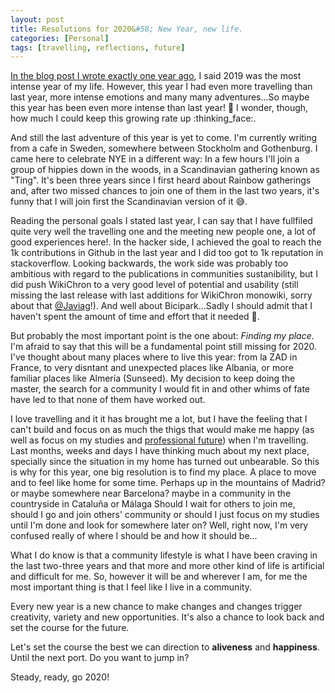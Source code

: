 ```yaml
---
layout: post
title: Resolutions for 2020&#58; New Year, new life.
categories: [Personal]
tags: [travelling, reflections, future]
---
```


[In the blog post I wrote exactly one year ago](http://www.akronix.es/old-and-new-years.html), I said 2019 was the most intense year of my life. However, this year I had even more travelling than last year, more intense emotions and many many adventures...So maybe this year has been even more intense than last year! :tada: I wonder, though, how much I could keep this growing rate up :thinking_face:.

And still the last adventure of this year is yet to come. I'm currently writing from a cafe in Sweden, somewhere between Stockholm and Gothenburg. I came here to celebrate NYE in a different way: In a few hours I'll join a group of hippies down in the woods, in a Scandinavian gathering known as "Ting". It's been three years since I first heard about Rainbow gatherings and, after two missed chances to join one of them in the last two years, it's funny that I will join first the Scandinavian version of it :sweat_smile:.

Reading the personal goals I stated last year, I can say that I have fullfiled quite very well the travelling one and the meeting new people one, a lot of good experiences here!. In the hacker side, I achieved the goal to reach the 1k contributions in Github in the last year and I did too got to 1k reputation in stackoverflow. Looking backwards, the work side was probably too ambitious with regard to the publications in communities sustanibility, but I did push WikiChron to a very good level of potential and usability (still missing the last release with last additions for WikiChron monowiki, sorry about that [@Javiag](https://github.com/javiag)!). And well about Bicipark...Sadly I should admit that I haven't spent the amount of time and effort that it needed :shrug:.

But probably the most important point is the one about: _Finding my place_. I'm afraid to say that this will be a fundamental point still missing for 2020. I've thought about many places where to live this year: from la ZAD in France, to very disntant and unexpected places like Albania, or more familiar places like Almería (Sunseed). My decision to keep doing the master, the search for a community I would fit in and other whims of fate have led to that none of them have worked out.

I love travelling and it it has brought me a lot, but I have the feeling that I can't build and focus on as much the thigs that would make me happy (as well as focus on my studies and [professional future](http://www.akronix.es/professional-future.html)) when I'm travelling. Last months, weeks and days I have thinking much about my next place, specially since the situation in my home has turned out unbearable. So this is why for this year, one big resolution is to find my place. A place to move and to feel like home for some time. Perhaps up in the mountains of Madrid? or maybe somewhere near Barcelona? maybe in a community in the countryside in Cataluña or Málaga Should I wait for others to join me, should I go and join others' community or should I just focus on my studies until I'm done and look for somewhere later on? Well, right now, I'm very confused really of where I should be and how it should be...

What I do know is that a community lifestyle is what I have been craving in the last two-three years and that more and more other kind of life is artificial and difficult for me. So, however it will be and wherever I am, for me the most important thing is that I feel like I live in a community.

Every new year is a new chance to make changes and changes trigger creativity, variety and new opportunities. It's also a chance to look back and set the course for the future.

Let's set the course the best we can direction to **aliveness** and **happiness**. Until the next port. Do you want to jump in?

Steady, ready, go 2020!
